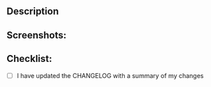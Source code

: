 <!--- Title format: [Feature | Fix | Task#] - <summary of your changes> -->

## Description

<!--- Describe your changes -->
<!--- Why is this change required? What problem does it solve? -->
<!--- If it fixes an open issue, please link to the issue here. -->

## Screenshots:

<!--- If not relevant delete the sub-heading above -->

## Checklist:

<!--- Please put an `x` in all the following boxes that apply to these changes. -->

- [ ] I have updated the CHANGELOG with a summary of my changes
<!-- - [ ] I have updated the documentation accordingly -->
<!-- - [ ] My changes have tests around them -->
